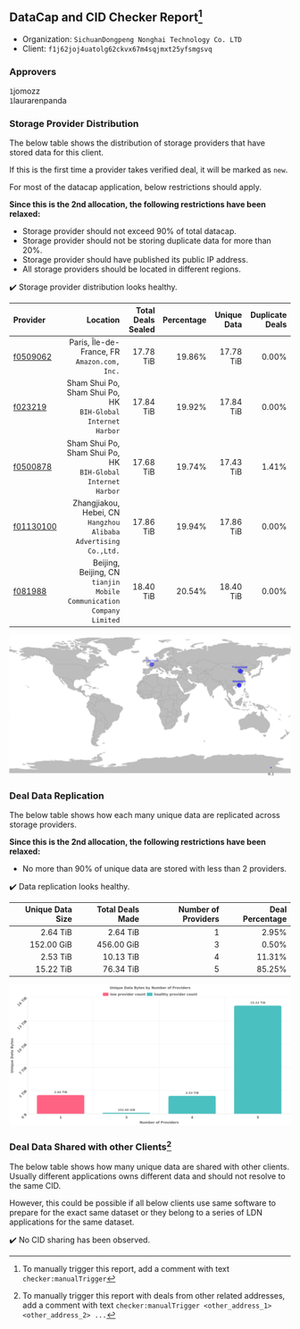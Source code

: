 ## DataCap and CID Checker Report[^1]
 - Organization: `SichuanDongpeng Nonghai Technology Co. LTD`
 - Client: `f1j62joj4uatolg62ckvx67m4sqjmxt25yfsmgsvq`
### Approvers
`1`jomozz<br/>`1`laurarenpanda

### Storage Provider Distribution
The below table shows the distribution of storage providers that have stored data for this client.

If this is the first time a provider takes verified deal, it will be marked as `new`.

For most of the datacap application, below restrictions should apply.

**Since this is the 2nd allocation, the following restrictions have been relaxed:**
 - Storage provider should not exceed 90% of total datacap.
 - Storage provider should not be storing duplicate data for more than 20%.
 - Storage provider should have published its public IP address.
 - All storage providers should be located in different regions.

✔️ Storage provider distribution looks healthy.

| Provider                                              |                                                                Location | Total Deals Sealed | Percentage | Unique Data | Duplicate Deals |
| :---------------------------------------------------- | ----------------------------------------------------------------------: | -----------------: | ---------: | ----------: | --------------: |
| [f0509062](https://filfox.info/en/address/f0509062)   |                         Paris, Île-de-France, FR<br/>`Amazon.com, Inc.` |          17.78 TiB |     19.86% |   17.78 TiB |           0.00% |
| [f023219](https://filfox.info/en/address/f023219)     |         Sham Shui Po, Sham Shui Po, HK<br/>`BIH-Global Internet Harbor` |          17.84 TiB |     19.92% |   17.84 TiB |           0.00% |
| [f0500878](https://filfox.info/en/address/f0500878)   |         Sham Shui Po, Sham Shui Po, HK<br/>`BIH-Global Internet Harbor` |          17.68 TiB |     19.74% |   17.43 TiB |           1.41% |
| [f01130100](https://filfox.info/en/address/f01130100) |      Zhangjiakou, Hebei, CN<br/>`Hangzhou Alibaba Advertising Co.,Ltd.` |          17.86 TiB |     19.94% |   17.86 TiB |           0.00% |
| [f081988](https://filfox.info/en/address/f081988)     | Beijing, Beijing, CN<br/>`tianjin Mobile Communication Company Limited` |          18.40 TiB |     20.54% |   18.40 TiB |           0.00% |

<img src="https://raw.githubusercontent.com/data-preservation-programs/filplus-checker-assets/main/filecoin-project/filecoin-plus-large-datasets/issues/2022/1690028796545.png"/>

### Deal Data Replication
The below table shows how each many unique data are replicated across storage providers.


**Since this is the 2nd allocation, the following restrictions have been relaxed:**
- No more than 90% of unique data are stored with less than 2 providers.

✔️ Data replication looks healthy.

| Unique Data Size | Total Deals Made | Number of Providers | Deal Percentage |
| ---------------: | ---------------: | ------------------: | --------------: |
|         2.64 TiB |         2.64 TiB |                   1 |           2.95% |
|       152.00 GiB |       456.00 GiB |                   3 |           0.50% |
|         2.53 TiB |        10.13 TiB |                   4 |          11.31% |
|        15.22 TiB |        76.34 TiB |                   5 |          85.25% |

<img src="https://raw.githubusercontent.com/data-preservation-programs/filplus-checker-assets/main/filecoin-project/filecoin-plus-large-datasets/issues/2022/1690028797344.png"/>

### Deal Data Shared with other Clients[^3]
The below table shows how many unique data are shared with other clients.
Usually different applications owns different data and should not resolve to the same CID.

However, this could be possible if all below clients use same software to prepare for the exact same dataset or they belong to a series of LDN applications for the same dataset.

✔️ No CID sharing has been observed.

[^1]: To manually trigger this report, add a comment with text `checker:manualTrigger`

[^2]: Deals from those addresses are combined into this report as they are specified with `checker:manualTrigger`

[^3]: To manually trigger this report with deals from other related addresses, add a comment with text `checker:manualTrigger <other_address_1> <other_address_2> ...`
